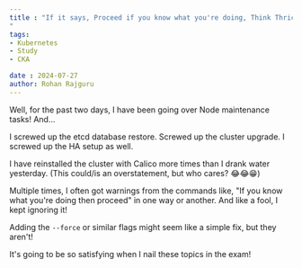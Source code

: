 ```yaml
---
title : "If it says, Proceed if you know what you're doing, Think Thrice!
"
tags: 
- Kubernetes
- Study
- CKA

date : 2024-07-27
author: Rohan Rajguru
---
```



Well, for the past two days, I have been going over Node maintenance tasks! And...

I screwed up the etcd database restore. 
Screwed up the cluster upgrade. 
I screwed up the HA setup as well. 

I have reinstalled the cluster with Calico more times than I drank water yesterday. (This could/is an overstatement, but who cares? 😂😂😁)

Multiple times, I often got warnings from the commands like, "If you know what you're doing then proceed" in one way or another. And like a fool, I kept ignoring it!

Adding the `--force` or similar flags might seem like a simple fix, but they aren't!

It's going to be so satisfying when I nail these topics in the exam! 


